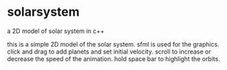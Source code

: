 # solarsystem
a 2D model of solar system in c++

this is a simple 2D model of the solar system. sfml is used for the graphics.
click and drag to add planets and set initial velocity.
scroll to increase or decrease the speed of the animation.
hold space bar to highlight the orbits.

